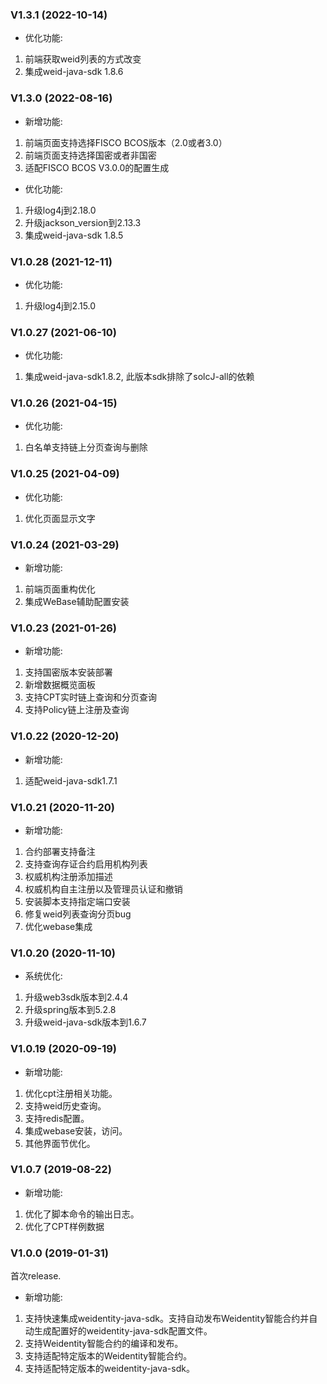### V1.3.1 (2022-10-14)
* 优化功能:
1. 前端获取weid列表的方式改变
2. 集成weid-java-sdk 1.8.6

### V1.3.0 (2022-08-16)

* 新增功能:
1. 前端页面支持选择FISCO BCOS版本（2.0或者3.0）
2. 前端页面支持选择国密或者非国密
3. 适配FISCO BCOS V3.0.0的配置生成

* 优化功能:
1. 升级log4j到2.18.0
2. 升级jackson_version到2.13.3
3. 集成weid-java-sdk 1.8.5

### V1.0.28 (2021-12-11)

* 优化功能:
1. 升级log4j到2.15.0

### V1.0.27 (2021-06-10)

* 优化功能:
1. 集成weid-java-sdk1.8.2, 此版本sdk排除了solcJ-all的依赖

### V1.0.26 (2021-04-15)

* 优化功能:
1. 白名单支持链上分页查询与删除


### V1.0.25 (2021-04-09)

* 优化功能:
1. 优化页面显示文字


### V1.0.24 (2021-03-29)

* 新增功能:
1. 前端页面重构优化
2. 集成WeBase辅助配置安装

### V1.0.23 (2021-01-26)

* 新增功能:
1. 支持国密版本安装部署
2. 新增数据概览面板
3. 支持CPT实时链上查询和分页查询
4. 支持Policy链上注册及查询

### V1.0.22 (2020-12-20)

* 新增功能:
1. 适配weid-java-sdk1.7.1

### V1.0.21 (2020-11-20)

* 新增功能:
1. 合约部署支持备注
2. 支持查询存证合约启用机构列表
3. 权威机构注册添加描述
4. 权威机构自主注册以及管理员认证和撤销
5. 安装脚本支持指定端口安装
6. 修复weid列表查询分页bug
7. 优化webase集成

### V1.0.20 (2020-11-10)

* 系统优化:
1. 升级web3sdk版本到2.4.4
2. 升级spring版本到5.2.8
3. 升级weid-java-sdk版本到1.6.7

### V1.0.19 (2020-09-19)

* 新增功能:
1. 优化cpt注册相关功能。
2. 支持weid历史查询。
3. 支持redis配置。
4. 集成webase安装，访问。
5. 其他界面节优化。

### V1.0.7 (2019-08-22)

* 新增功能:
1. 优化了脚本命令的输出日志。
2. 优化了CPT样例数据

### V1.0.0 (2019-01-31)
首次release.

* 新增功能:
1. 支持快速集成weidentity-java-sdk。支持自动发布Weidentity智能合约并自动生成配置好的weidentity-java-sdk配置文件。
3. 支持Weidentity智能合约的编译和发布。
4. 支持适配特定版本的Weidentity智能合约。
5. 支持适配特定版本的weidentity-java-sdk。

